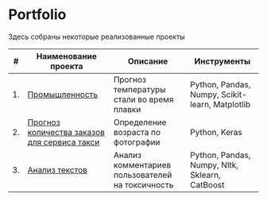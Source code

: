 # Portfolio

Здесь собраны некоторые реализованные проекты

| #    | Наименование проекта                | Описание                                                     | Инструменты                                                        |
| ---- | ------------------------------------------------------------ | ------------------------------------------------------------ | ------------------------------------------------------------ |
| 1.   | [Промышленность](https://github.com/aq2003/Portfolio/tree/main/Gold%20Recovery) | Прогноз температуры стали во время плавки <br/> | Python, Pandas, Numpy, Scikit-learn, Matplotlib       |
| 2.   | [Прогноз количества заказов для сервиса такси](https://github.com/aq2003/Portfolio/tree/main/Taxi%20Service) | Определение возраста по фотографии | Python, Keras |
| 3.   | [Анализ текстов](https://github.com/Tatka-19/Portfolio/blob/main/Text%20analysis/Анализ%20текстов.ipynb) | Анализ комментариев пользователей на токсичность             | Python, Pandas, Numpy, Nltk, Sklearn, CatBoost |
